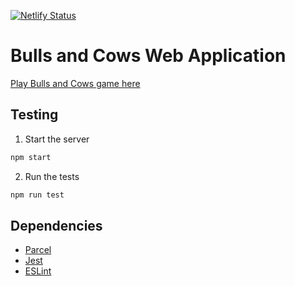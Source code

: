 [![Netlify Status](https://api.netlify.com/api/v1/badges/05059e32-5ecf-443d-aee7-0ee7038bfe7c/deploy-status)](https://app.netlify.com/sites/bulls-and-cows-v2/deploys)

# Bulls and Cows Web Application
[Play Bulls and Cows game here](https://bulls-and-cows-v2.netlify.app/)

## Testing
1. Start the server
  ```sh
  npm start
  ```
2. Run the tests
  ```sh
  npm run test
  ```
  
## Dependencies
- [Parcel](https://parceljs.org/docs/)
- [Jest](https://jestjs.io/docs/getting-started)
- [ESLint](https://eslint.org/docs/user-guide/getting-started)